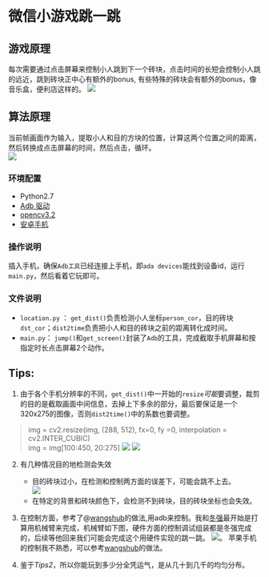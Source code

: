 # 微信小游戏跳一跳

## 游戏原理 
每次需要通过点击屏幕来控制小人跳到下一个砖块，点击时间的长短会控制小人跳的远近，跳到砖块正中心有额外的bonus, 有些特殊的砖块会有额外的bonus，像音乐盒，便利店这样的。
![](./pictures/s1o.png)

## 算法原理
当前帧画面作为输入，提取小人和目的方块的位置，计算这两个位置之间的距离，然后转换成点击屏幕的时间，然后点击，循环。  
![](./pictures/s1line.jpg)

### 环境配置
- Python2.7
- [Adb 驱动](http://www.mz6.net/news/2016-03-07/4506.html)
- [opencv3.2](https://opencv.org/)
- [安卓手机](https://item.jd.com/4157994.html)

### 操作说明
插入手机，确保`Adb工具`已经连接上手机，即`ada devices`能找到设备id，运行`main.py`，然后看着它玩即可。

### 文件说明
- `location.py` ： `get_dist()`负责检测小人坐标`person_cor`，目的砖块`dst_cor`；`dist2time`负责把小人和目的砖块之前的距离转化成时间。
- `main.py`： `jump()`和`get_screen()`封装了`Adb`的工具，完成截取手机屏幕和按指定时长点击屏幕2个动作。

##  Tips:
1. 由于各个手机分辨率的不同，`get_dist()`中一开始的`resize`*可能*要调整，裁剪的目的是截取画面中间信息，去掉上下多余的部分，最后要保证是一个320x275的图像，否则`dist2time()`中的系数也要调整。
>    img = cv2.resize(img, (288, 512), fx=0,  fy =0, interpolation = cv2.INTER_CUBIC)  
>    img = img[100:450, 20:275]
![](./pictures/img1.jpg)           ![](./pictures/img2.jpg)

2. 有几种情况目的地检测会失效
	- 目的砖块过小，在检测和控制两方面的误差下，可能会跳不上去。  
	![](./pictures/far.jpg)	
	- 在特定的背景和砖块颜色下，会检测不到砖块，目的砖块坐标也会失效。
	
3. 在控制方面，参考了@[wangshub](https://github.com/wangshub/wechat_jump_game)的做法,用adb来控制。我和[冬强](https://github.com/cdq4817)最开始是打算用机械臂来完成，机械臂如下图，硬件方面的控制调试组装都是冬强完成的，后续等他回来我们可能会完成这个用硬件实现的跳一跳。
![](./pictures/control.jpg)。 苹果手机的控制我不熟悉，可以参考[wangshub](https://github.com/wangshub/wechat_jump_game)的做法。

4. 鉴于*Tips2*，所以你能玩到多少分全凭运气，是从几十到几千的均匀分布。